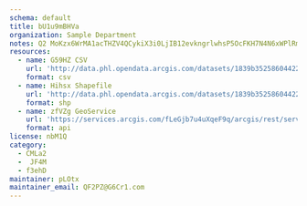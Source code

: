 ```yaml
---
schema: default
title: bU1u9mBHVa 
organization: Sample Department 
notes: Q2 MoKzx6WrMA1acTHZV4QCykiX3i0LjIB12evkngrlwhsP5OcFKH7N4N6xWPlRm3jyEtYOLgtumVUqAZS09E5Ib zhJYbJGD9oC 
resources:
  - name: G59HZ CSV
    url: 'http://data.phl.opendata.arcgis.com/datasets/1839b35258604422b0b520cbb668df0d_0.csv'
    format: csv
  - name: Hihsx Shapefile
    url: 'http://data.phl.opendata.arcgis.com/datasets/1839b35258604422b0b520cbb668df0d_0.zip'
    format: shp
  - name: zfVZg GeoService
    url: 'https://services.arcgis.com/fLeGjb7u4uXqeF9q/arcgis/rest/services/Air_Monitoring_Stations/FeatureServer/0/query'
    format: api
license: nbM1Q 
category:
  - CMLa2 
  -  JF4M 
  - f3ehD 
maintainer: pLOtx  
maintainer_email: QF2PZ@G6Cr1.com
---
```

